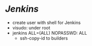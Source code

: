 # ***Jenkins***
- create user with shell for Jenkins
- visudo: under root
 - jenkins ALL=(ALL)     NOPASSWD: ALL
    - ssh-copy-id to builders
     